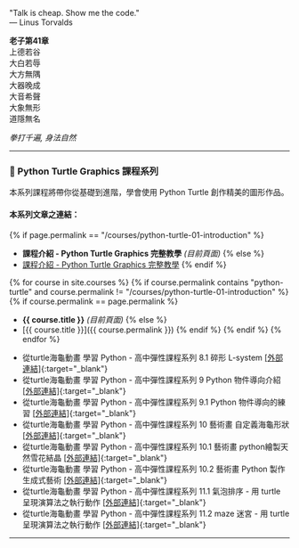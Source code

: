 "Talk is cheap. Show me the code."  
― Linus Torvalds

**老子第41章**  
上德若谷  
大白若辱  
大方無隅  
大器晚成  
大音希聲  
大象無形  
道隱無名

*拳打千遍, 身法自然*

---

### 🐢 Python Turtle Graphics 課程系列

本系列課程將帶你從基礎到進階，學會使用 Python Turtle 創作精美的圖形作品。

#### 本系列文章之連結：

<!-- 課程介紹頁面 -->
{% if page.permalink == "/courses/python-turtle-01-introduction" %}
- **課程介紹 - Python Turtle Graphics 完整教學** *(目前頁面)*
{% else %}
- [課程介紹 - Python Turtle Graphics 完整教學](/courses/python-turtle-01-introduction)
{% endif %}

<!-- 動態載入本地課程 -->
{% for course in site.courses %}
  {% if course.permalink contains "python-turtle" and course.permalink != "/courses/python-turtle-01-introduction" %}
    {% if course.permalink == page.permalink %}
- **{{ course.title }}** *(目前頁面)*
    {% else %}
- [{{ course.title }}]({{ course.permalink }})
    {% endif %}
  {% endif %}
{% endfor %}

<!-- 尚未遷移的外部連結課程 -->
- 從turtle海龜動畫 學習 Python - 高中彈性課程系列 8.1 碎形 L-system [[外部連結]](https://blog.csdn.net/m0_47985483/article/details/117931956?spm=1001.2014.3001.5502){:target="_blank"}
- 從turtle海龜動畫 學習 Python - 高中彈性課程系列 9 Python 物件導向介紹 [[外部連結]](https://blog.csdn.net/m0_47985483/article/details/110688222?spm=1001.2014.3001.5502){:target="_blank"}
- 從turtle海龜動畫 學習 Python - 高中彈性課程系列 9.1 Python 物件導向的練習 [[外部連結]](https://blog.csdn.net/m0_47985483/article/details/119729966){:target="_blank"}
- 從turtle海龜動畫 學習 Python - 高中彈性課程系列 10 藝術畫 自定義海龜形狀 [[外部連結]](https://blog.csdn.net/m0_47985483/article/details/110649238?spm=1001.2014.3001.5502){:target="_blank"}
- 從turtle海龜動畫 學習 Python - 高中彈性課程系列 10.1 藝術畫 python繪製天然雪花結晶 [[外部連結]](https://blog.csdn.net/m0_47985483/article/details/122262036){:target="_blank"}
- 從turtle海龜動畫 學習 Python - 高中彈性課程系列 10.2 藝術畫 Python 製作生成式藝術 [[外部連結]](https://blog.csdn.net/m0_47985483/article/details/126163337){:target="_blank"}
- 從turtle海龜動畫 學習 Python - 高中彈性課程系列 11.1 氣泡排序 - 用 turtle 呈現演算法之執行動作 [[外部連結]](https://blog.csdn.net/m0_47985483/article/details/115699161?spm=1001.2014.3001.5502){:target="_blank"}
- 從turtle海龜動畫 學習 Python - 高中彈性課程系列 11.2 maze 迷宮 - 用 turtle 呈現演算法之執行動作 [[外部連結]](https://blog.csdn.net/m0_47985483/article/details/111172062?spm=1001.2014.3001.5502){:target="_blank"}

---

